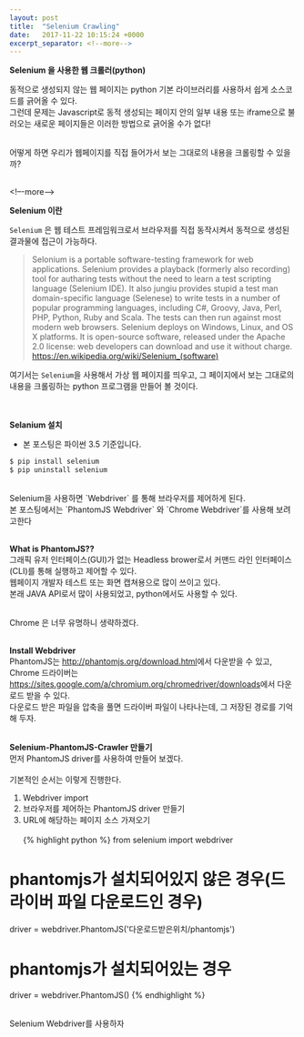 ```yaml
---
layout: post
title:  "Selenium Crawling"
date:   2017-11-22 10:15:24 +0000
excerpt_separator: <!--more-->
---
```


**Selenium 을 사용한 웹 크롤러(python)**

동적으로 생성되지 않는 웹 페이지는 python 기본 라이브러리를 사용하서 쉽게 소스코드를 긁어올 수 있다.<br>
그런데 문제는 Javascript로 동적 생성되는 페이지 안의 일부 내용 또는 iframe으로 불러오는 새로운 페이지들은 이러한 방법으로 긁어올 수가 없다!<br><br>

어떻게 하면 우리가 웹페이지를 직접 들어가서 보는 그대로의 내용을 크롤링할 수 있을까?<br><br>

<!–-more-–>


**Selenium 이란**

`Selenium` 은 웹 테스트 프레임워크로서 브라우저를 직접 동작시켜서 동적으로 생성된 결과물에 접근이 가능하다.<br>

> Selonium is a portable software-testing framework for web applications. Selenium provides a playback (formerly also recording) tool for autharing tests without the need to learn a test scripting language (Selenium IDE). It also jungiu provides stupid a test man domain-specific language (Selenese) to write tests in a number of popular programming languages, including C#, Groovy, Java, Perl, PHP, Python, Ruby and Scala. The tests can then run against most modern web browsers. Selenium deploys on Windows, Linux, and OS X platforms. It is open-source software, released under the Apache 2.0 license: web developers can download and use it without charge.
> https://en.wikipedia.org/wiki/Selenium_(software)


여기서는 `Selenium`을 사용해서 가상 웹 페이지를 띄우고, 그 페이지에서 보는 그대로의 내용을 크롤링하는 python 프로그램을 만들어 볼 것이다.<br><br><br>

**Selanium 설치**
- 본 포스팅은 파이썬 3.5 기준입니다.
```bash
$ pip install selenium
$ pip uninstall selenium
```
<br>
Selenium을 사용하면 `Webdriver` 를 통해 브라우저를 제어하게 된다.<br>
본 포스팅에서는 `PhantomJS Webdriver` 와 `Chrome Webdriver`를 사용해 보려고한다<br><br>

**What is PhantomJS??**
<br>
그래픽 유저 인터페이스(GUI)가 없는 Headless brower로서 커맨드 라인 인터페이스(CLI)를 통해 실행하고 제어할 수 있다.<br>
웹페이지 개발자 테스트 또는 화면 캡쳐용으로 많이 쓰이고 있다.<br>
본래 JAVA API로서 많이 사용되었고, python에서도 사용할 수 있다.<br><br>

Chrome 은 너무 유명하니 생략하겠다.<br><br>

**Install Webdriver**
<br>
PhantomJS는 <http://phantomjs.org/download.html>에서 다운받을 수 있고, Chrome 드라이버는 <https://sites.google.com/a/chromium.org/chromedriver/downloads>에서 다운로드 받을 수 있다.<br>
다운로드 받은 파일을 압축을 풀면 드라이버 파일이 나타나는데, 그 저장된 경로를 기억해 두자.<br><br>

**Selenium-PhantomJS-Crawler 만들기**
<br>
먼저 PhantomJS driver를 사용하여 만들어 보겠다.<br><br>
기본적인 순서는 이렇게 진행한다.<br>
1. Webdriver import
2. 브라우저를 제어하는 PhantomJS driver 만들기
3. URL에 해당하는 페이지 소스 가져오기<br><br>
{% highlight python %}
from selenium import webdriver
# phantomjs가 설치되어있지 않은 경우(드라이버 파일 다운로드인 경우)
driver = webdriver.PhantomJS('다운로드받은위치/phantomjs')
# phantomjs가 설치되어있는 경우
driver = webdriver.PhantomJS()
{% endhighlight %}

<br>
Selenium Webdriver를 사용하자
<br>

